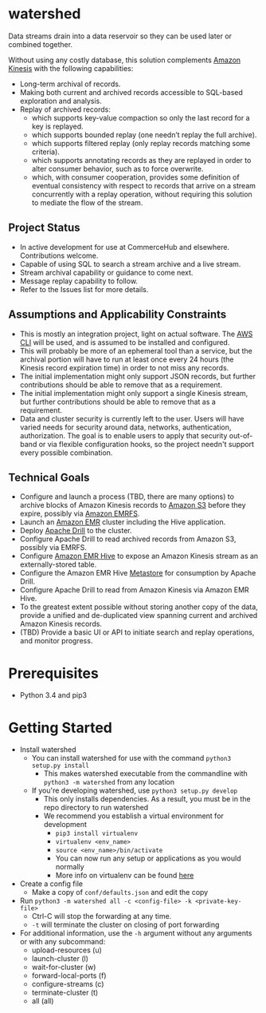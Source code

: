 # watershed
Data streams drain into a data reservoir so they can be used later or combined together.

Without using any costly database, this solution complements
[Amazon Kinesis](http://aws.amazon.com/kinesis/) with the following capabilities:
* Long-term archival of records.
* Making both current and archived records accessible to SQL-based exploration and analysis.
* Replay of archived records:
  * which supports key-value compaction so only the last record for a key is replayed.
  * which supports bounded replay (one needn’t replay the full archive).
  * which supports filtered replay (only replay records matching some criteria).
  * which supports annotating records as they are replayed in order to alter
consumer behavior, such as to force overwrite.
  * which, with consumer cooperation, provides some definition of eventual
consistency with respect to records that arrive on a stream concurrently with a
replay operation, without requiring this solution to mediate the flow of the stream.

## Project Status
* In active development for use at CommerceHub and elsewhere. Contributions welcome.
* Capable of using SQL to search a stream archive and a live stream.
* Stream archival capability or guidance to come next.
* Message replay capability to follow.
* Refer to the Issues list for more details.

## Assumptions and Applicability Constraints
* This is mostly an integration project, light on actual software. The
[AWS CLI](http://aws.amazon.com/cli/) will be used, and is assumed to be
installed and configured.
* This will probably be more of an ephemeral tool than a service, but the
archival portion will have to run at least once every 24 hours (the Kinesis
record expiration time) in order to not miss any records.
* The initial implementation might only support JSON records, but further
contributions should be able to remove that as a requirement.
* The initial implementation might only support a single Kinesis stream, but
further contributions should be able to remove that as a requirement.
* Data and cluster security is currently left to the user. Users will have varied needs for security around data, networks, authentication, authorization. The goal is to enable users to apply that security out-of-band or via flexible configuration hooks, so the project needn't support every possible combination. 

## Technical Goals
* Configure and launch a process (TBD, there are many options) to archive
blocks of Amazon Kinesis records to [Amazon S3](http://aws.amazon.com/s3/)
before they expire, possibly via
[Amazon EMRFS](http://docs.aws.amazon.com/ElasticMapReduce/latest/DeveloperGuide/emr-fs.html).
* Launch an [Amazon EMR](http://aws.amazon.com/elasticmapreduce/) cluster
including the Hive application.
* Deploy [Apache Drill](http://drill.apache.org/) to the cluster.
* Configure Apache Drill to read archived records from Amazon S3, possibly via EMRFS.
* Configure [Amazon EMR Hive](http://docs.aws.amazon.com/ElasticMapReduce/latest/DeveloperGuide/emr-hive.html)
to expose an Amazon Kinesis stream as an externally-stored table.
* Configure the Amazon EMR Hive
[Metastore](https://drill.apache.org/docs/hive-storage-plugin/) for consumption
by Apache Drill.
* Configure Apache Drill to read from Amazon Kinesis via Amazon EMR Hive.
* To the greatest extent possible without storing another copy of the data,
provide a unified and de-duplicated view spanning current and archived Amazon Kinesis records.
* (TBD) Provide a basic UI or API to initiate search and replay operations, and monitor progress.
 
# Prerequisites
* Python 3.4 and pip3

# Getting Started
* Install watershed
    * You can install watershed for use with the command `python3 setup.py install`
         * This makes watershed executable from the commandline with `python3 -m watershed` from any location
    * If you're developing watershed, use `python3 setup.py develop`
         * This only installs dependencies. As a result, you must be in the repo directory to run watershed
         * We recommend you establish a virtual environment for development
              * `pip3 install virtualenv`
              * `virtualenv <env_name>`
              * `source <env_name>/bin/activate`
              * You can now run any setup or applications as you would normally
              * More info on virtualenv can be found [here](https://virtualenv.pypa.io/en/latest/userguide.html)
* Create a config file
    * Make a copy of `conf/defaults.json` and edit the copy
* Run `python3 -m watershed all -c <config-file> -k <private-key-file>`
    * Ctrl-C will stop the forwarding at any time.
    * `-t` will terminate the cluster on closing of port forwarding
* For additional information, use the `-h` argument without any arguments or with any subcommand:
    * upload-resources (u)
    * launch-cluster (l)
    * wait-for-cluster (w)
    * forward-local-ports (f)
    * configure-streams (c)
    * terminate-cluster (t)
    * all (all)
